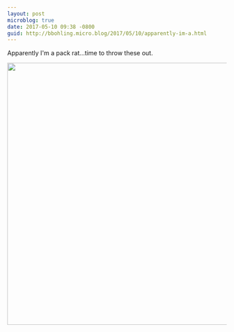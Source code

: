 ```yaml
---
layout: post
microblog: true
date: 2017-05-10 09:38 -0800
guid: http://bbohling.micro.blog/2017/05/10/apparently-im-a.html
---
```

Apparently I'm a pack rat...time to throw these out.

<img src="http://bbohling.micro.blog/uploads/2017/bf7628f15f.jpg" width="600" height="600" style="height: auto" />
